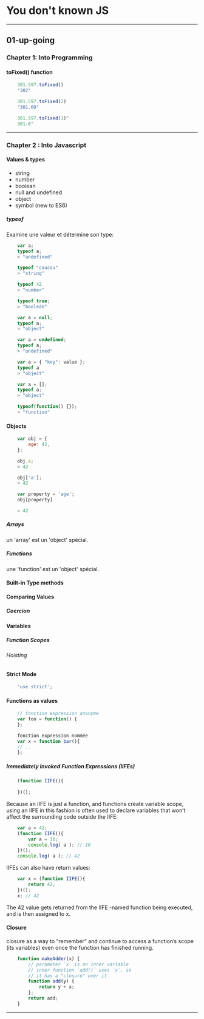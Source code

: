 # You don't known JS

---

## 01-up-going

### Chapter 1: Into Programming

#### toFixed() function

```js
    301.597.toFixed()
    "302"

    301.597.toFixed(2)
    "301.60"

    301.597.toFixed(1)"
    301.6"
```

---

### Chapter 2 : Into Javascript

#### Values & types

* string
* number
* boolean
* null and undefined
* object
* symbol (new to ES6)

##### typeof

Examine une valeur et détermine son type:

```js
    var a;
    typeof a;
    > "undefined"

    typeof "coucou"
    > "string"

    typeof 42
    > "number"

    typeof true;
    > "boolean"

    var a = null;
    typeof a;
    > "object"

    var a = undefined;
    typeof a;
    > "undefined"

    var a = { "key": value };
    typeof a
    > "object"

    var a = [];
    typeof a;
    > "object"

    typeof(function() {});
    > "function"
```

#### Objects

```js
    var obj = {
        age: 42,
    };

    obj.a;
    > 42

    obj['a'];
    > 42

    var property = 'age';
    obj[property]

    > 42
```

##### Arrays

un 'array' est un 'object' spécial.

##### Functions

une 'function' est un 'object' spécial.

#### Built-in Type methods

#### Comparing Values

##### Coercion

#### Variables

##### Function Scopes

###### Hoisting

#### Strict Mode

```js
    'use strict';
```

#### Functions as values

```js
    // fonction expression anonyme
    var foo = function() {
    };

    fonction expression nommée
    var x = function bar(){
    // ..
    };
```

##### Immediately Invoked Function Expressions (IIFEs)

```js
    (function IIFE(){
        
    })();
```

Because an IIFE is just a function, and functions create variable scope, using an IIFE in this fashion is often used to declare variables that won’t affect the surrounding code outside the IIFE:    

```js
    var a = 42;
    (function IIFE(){
        var a = 10;
        console.log( a ); // 10
    })();
    console.log( a ); // 42
```

IIFEs can also have return values:

```js
    var x = (function IIFE(){
        return 42;
    })();
    x; // 42
```

The 42 value gets returned from the IIFE -named function being executed, and is then assigned to x.

#### Closure

closure as a way to “remember” and continue to
access a function’s scope (its variables) even once the function has finished running.

```js
    function makeAdder(x) {
        // parameter `x` is an inner variable
        // inner function `add()` uses `x`, so
        // it has a "closure" over it
        function add(y) {
            return y + x;
        };
        return add;
    }
```

---